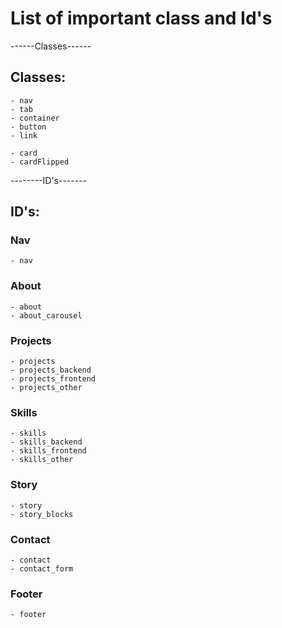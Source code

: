 # List of important class and Id's

------Classes------

## Classes:
    - nav
    - tab
    - container
    - button
    - link

    - card
    - cardFlipped

--------ID's-------

## ID's:

### Nav
    - nav

### About
    - about
    - about_carousel
    
### Projects
    - projects
    - projects_backend
    - projects_frontend
    - projects_other

### Skills
    - skills
    - skills_backend
    - skills_frontend
    - skills_other

### Story
    - story
    - story_blocks

### Contact
    - contact
    - contact_form

### Footer
    - footer